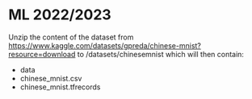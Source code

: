 # ML 2022/2023

Unzip the content of the dataset from https://www.kaggle.com/datasets/gpreda/chinese-mnist?resource=download to /datasets/chinesemnist which will then contain:
- data
- chinese_mnist.csv
- chinese_mnist.tfrecords